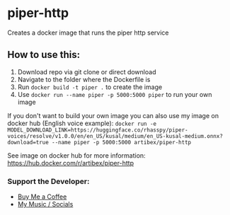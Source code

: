 # piper-http
 Creates a docker image that runs the piper http service

## How to use this:
1. Download repo via git clone or direct download
2. Navigate to the folder where the Dockerfile is
3. Run `docker build -t piper .` to create the image
4. Use `docker run --name piper -p 5000:5000 piper` to run your own image

If you don't want to build your own image you can also use my image on docker hub (English voice example):
`docker run -e MODEL_DOWNLOAD_LINK=https://huggingface.co/rhasspy/piper-voices/resolve/v1.0.0/en/en_US/kusal/medium/en_US-kusal-medium.onnx?download=true --name piper -p 5000:5000 artibex/piper-http`

See image on docker hub for more information:
https://hub.docker.com/r/artibex/piper-http

### Support the Developer:
- [Buy Me a Coffee](https://www.buymeacoffee.com/korbinianma)
- [My Music / Socials](https://hyperfollow.com/Artibex)
